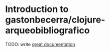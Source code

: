 # Introduction to gastonbecerra/clojure-arqueobibliografico

TODO: write [great documentation](http://jacobian.org/writing/what-to-write/)
